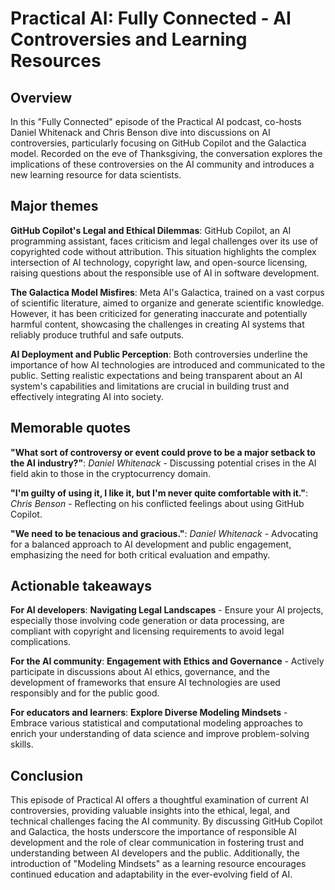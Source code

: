 # Practical AI: Fully Connected - AI Controversies and Learning Resources

## Overview

In this "Fully Connected" episode of the Practical AI podcast, co-hosts Daniel Whitenack and Chris Benson dive into discussions on AI controversies, particularly focusing on GitHub Copilot and the Galactica model. Recorded on the eve of Thanksgiving, the conversation explores the implications of these controversies on the AI community and introduces a new learning resource for data scientists.

## Major themes

**GitHub Copilot's Legal and Ethical Dilemmas**: GitHub Copilot, an AI programming assistant, faces criticism and legal challenges over its use of copyrighted code without attribution. This situation highlights the complex intersection of AI technology, copyright law, and open-source licensing, raising questions about the responsible use of AI in software development.

**The Galactica Model Misfires**: Meta AI's Galactica, trained on a vast corpus of scientific literature, aimed to organize and generate scientific knowledge. However, it has been criticized for generating inaccurate and potentially harmful content, showcasing the challenges in creating AI systems that reliably produce truthful and safe outputs.

**AI Deployment and Public Perception**: Both controversies underline the importance of how AI technologies are introduced and communicated to the public. Setting realistic expectations and being transparent about an AI system's capabilities and limitations are crucial in building trust and effectively integrating AI into society.

## Memorable quotes

**"What sort of controversy or event could prove to be a major setback to the AI industry?"**: *Daniel Whitenack* - Discussing potential crises in the AI field akin to those in the cryptocurrency domain.

**"I'm guilty of using it, I like it, but I'm never quite comfortable with it."**: *Chris Benson* - Reflecting on his conflicted feelings about using GitHub Copilot.

**"We need to be tenacious and gracious."**: *Daniel Whitenack* - Advocating for a balanced approach to AI development and public engagement, emphasizing the need for both critical evaluation and empathy.

## Actionable takeaways

**For AI developers**: **Navigating Legal Landscapes** - Ensure your AI projects, especially those involving code generation or data processing, are compliant with copyright and licensing requirements to avoid legal complications.

**For the AI community**: **Engagement with Ethics and Governance** - Actively participate in discussions about AI ethics, governance, and the development of frameworks that ensure AI technologies are used responsibly and for the public good.

**For educators and learners**: **Explore Diverse Modeling Mindsets** - Embrace various statistical and computational modeling approaches to enrich your understanding of data science and improve problem-solving skills.

## Conclusion

This episode of Practical AI offers a thoughtful examination of current AI controversies, providing valuable insights into the ethical, legal, and technical challenges facing the AI community. By discussing GitHub Copilot and Galactica, the hosts underscore the importance of responsible AI development and the role of clear communication in fostering trust and understanding between AI developers and the public. Additionally, the introduction of "Modeling Mindsets" as a learning resource encourages continued education and adaptability in the ever-evolving field of AI.
